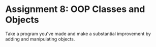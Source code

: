 # Assignment 8: OOP Classes and Objects
Take a program you've made and make a substantial improvement by adding and manipulating objects.